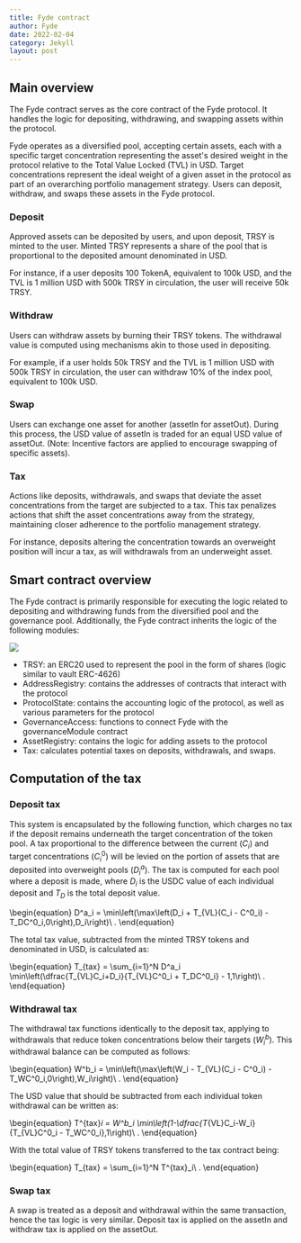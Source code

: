 ```yaml
---
title: Fyde contract
author: Fyde  
date: 2022-02-04
category: Jekyll
layout: post
---
```


## Main overview

The Fyde contract serves as the core contract of the Fyde protocol. It handles the logic for depositing, withdrawing, and swapping assets within the protocol.

Fyde operates as a diversified pool, accepting certain assets, each with a specific target concentration representing the asset's desired weight in the protocol relative to the Total Value Locked (TVL) in USD. Target concentrations represent the ideal weight of a given asset in the protocol as part of an overarching portfolio management strategy. Users can deposit, withdraw, and swaps these assets in the Fyde protocol.

### Deposit

Approved assets can be deposited by users, and upon deposit, TRSY is minted to the user. Minted TRSY represents a share of the pool that is proportional to the deposited amount denominated in USD. 

For instance, if a user deposits 100 TokenA, equivalent to 100k USD, and the TVL is 1 million USD with 500k TRSY in circulation, the user will receive 50k TRSY.


### Withdraw
Users can withdraw assets by burning their TRSY tokens. The withdrawal value is computed using mechanisms akin to those used in depositing.

For example, if a user holds 50k TRSY and the TVL is 1 million USD with 500k TRSY in circulation, the user can withdraw 10% of the index pool, equivalent to 100k USD.


### Swap
Users can exchange one asset for another (assetIn for assetOut). During this process, the USD value of assetIn is traded for an equal USD value of assetOut. (Note: Incentive factors are applied to encourage swapping of specific assets).

### Tax 

Actions like deposits, withdrawals, and swaps that deviate the asset concentrations from the target are subjected to a tax. This tax penalizes actions that shift the asset concentrations away from the strategy, maintaining closer adherence to the portfolio management strategy.

For instance, deposits altering the concentration towards an overweight position will incur a tax, as will withdrawals from an underweight asset.


## Smart contract overview

The Fyde contract is primarily responsible for executing the logic related to depositing and withdrawing funds from the diversified pool and the governance pool. Additionally, the Fyde contract inherits the logic of the following modules:

<img src="{{site.baseurl}}/illustrations/fyde.png">


- TRSY: an ERC20 used to represent the pool in the form of shares (logic similar to vault ERC-4626)
- AddressRegistry: contains the addresses of contracts that interact with the protocol
- ProtocolState: contains the accounting logic of the protocol, as well as various parameters for the protocol
- GovernanceAccess: functions to connect Fyde with the governanceModule contract
- AssetRegistry: contains the logic for adding assets to the protocol
- Tax: calculates potential taxes on deposits, withdrawals, and swaps.



## Computation of the tax 

### Deposit tax

This system is encapsulated by the following function, which charges no tax if the deposit remains underneath the target concentration of the token pool. A tax proportional to the difference between the current ($C_{i}$) and target concentrations ($C_{i}^0$) will be levied on the portion of assets that are deposited into overweight pools ($D_{i}^a$). The tax is computed for each pool where a deposit is made, where $D_{i}$ is the USDC value of each individual deposit and $T_{D}$ is the total deposit value.

\begin{equation}
D^a_i = \min\left(\max\left(D_i + T_{VL}(C_i - C^0_i) - T_DC^0_i,0\right),D_i\right)\ .
\end{equation}

The total tax value, subtracted from the minted TRSY tokens and denominated in USD, is calculated as:

\begin{equation}
  T_{tax} = \sum_{i=1}^N D^a_i \min\left(\dfrac{T_{VL}C_i+D_i}{T_{VL}C^0_i + T_DC^0_i} - 1,1\right)\ .
\end{equation}

### Withdrawal tax

The withdrawal tax functions identically to the deposit tax, applying to withdrawals that reduce token concentrations below their targets ($W_{i}^b$). This withdrawal balance can be computed as follows:

\begin{equation}
W^b_i = \min\left(\max\left(W_i -  T_{VL}(C_i - C^0_i) - T_WC^0_i,0\right),W_i\right)\ .
\end{equation}

The USD value that should be subtracted from each individual token withdrawal can be written as:

\begin{equation}
T^{tax}_i = W^b_i \min\left(1-\dfrac{T_{VL}C_i-W_i}{T_{VL}C^0_i - T_WC^0_i},1\right)\ .
\end{equation}

With the total value of TRSY tokens transferred to the tax contract being:

\begin{equation}
  T_{tax} = \sum_{i=1}^N T^{tax}_i\ .
\end{equation}


### Swap tax

A swap is treated as a deposit and withdrawal within the same transaction, hence the tax logic is very similar.  Deposit tax is applied on the assetIn and withdraw tax is applied on the assetOut.

